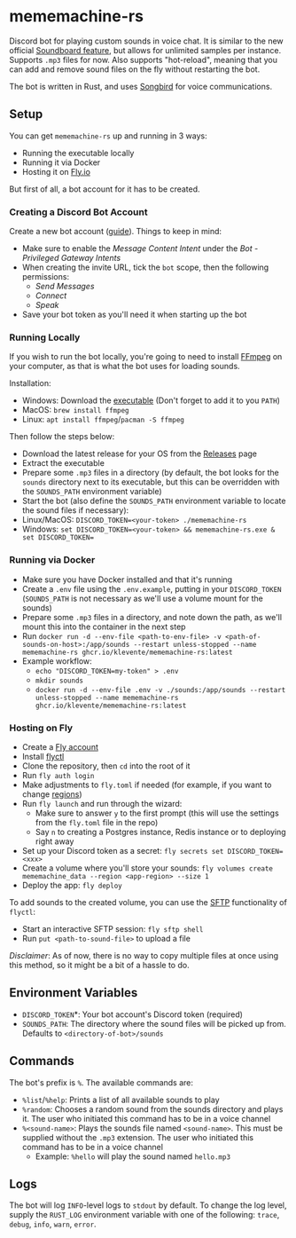 # mememachine-rs

Discord bot for playing custom sounds in voice chat. It is similar to the new official [Soundboard feature](https://support.discord.com/hc/en-us/articles/12612888127767-Soundboard-FAQ), but allows for unlimited samples per instance. Supports `.mp3` files for now. Also supports "hot-reload", meaning that you can add and remove sound files on the fly without restarting the bot.

The bot is written in Rust, and uses [Songbird](https://github.com/serenity-rs/songbird) for voice communications.

## Setup

You can get `mememachine-rs` up and running in 3 ways:
- Running the executable locally
- Running it via Docker
- Hosting it on [Fly.io](https://fly.io/)

But first of all, a bot account for it has to be created.

### Creating a Discord Bot Account

Create a new bot account ([guide](https://discordpy.readthedocs.io/en/stable/discord.html)). Things to keep in mind:
  - Make sure to enable the *Message Content Intent* under the *Bot - Privileged Gateway Intents*
  - When creating the invite URL, tick the `bot` scope, then the following permissions:
    - *Send Messages*
    - *Connect*
    - *Speak*
  - Save your bot token as you'll need it when starting up the bot

### Running Locally

If you wish to run the bot locally, you're going to need to install [FFmpeg](https://ffmpeg.org/) on your computer, as that is what the bot uses for loading sounds.

Installation:
- Windows: Download the [executable](https://www.gyan.dev/ffmpeg/builds/) (Don't forget to add it to you `PATH`)
- MacOS: `brew install ffmpeg`
- Linux: `apt install ffmpeg`/`pacman -S ffmpeg`

Then follow the steps below:
- Download the latest release for your OS from the [Releases](https://github.com/klevente/mememachine-rs/releases/latest) page
- Extract the executable
- Prepare some `.mp3` files in a directory (by default, the bot looks for the `sounds` directory next to its executable, but this can be overridden with the `SOUNDS_PATH` environment variable)
- Start the bot (also define the `SOUNDS_PATH` environment variable to locate the sound files if necessary):
- Linux/MacOS: `DISCORD_TOKEN=<your-token> ./mememachine-rs`
- Windows: `set DISCORD_TOKEN=<your-token> && mememachine-rs.exe & set DISCORD_TOKEN=`

### Running via Docker

- Make sure you have Docker installed and that it's running
- Create a `.env` file using the `.env.example`, putting in your `DISCORD_TOKEN` (`SOUNDS_PATH` is not necessary as we'll use a volume mount for the sounds)
- Prepare some `.mp3` files in a directory, and note down the path, as we'll mount this into the container in the next step
- Run `docker run -d --env-file <path-to-env-file> -v <path-of-sounds-on-host>:/app/sounds --restart unless-stopped --name mememachine-rs ghcr.io/klevente/mememachine-rs:latest`
- Example workflow:
  - `echo "DISCORD_TOKEN=my-token" > .env`
  - `mkdir sounds`
  - `docker run -d --env-file .env -v ./sounds:/app/sounds --restart unless-stopped --name mememachine-rs ghcr.io/klevente/mememachine-rs:latest`

### Hosting on Fly

- Create a [Fly account](https://fly.io/app/sign-up)
- Install [flyctl](https://fly.io/docs/hands-on/install-flyctl/)
- Clone the repository, then `cd` into the root of it
- Run `fly auth login`
- Make adjustments to `fly.toml` if needed (for example, if you want to change [regions](https://fly.io/docs/reference/regions/))
- Run `fly launch` and run through the wizard:
  - Make sure to answer `y` to the first prompt (this will use the settings from the `fly.toml` file in the repo)
  - Say `n` to creating a Postgres instance, Redis instance or to deploying right away
- Set up your Discord token as a secret: `fly secrets set DISCORD_TOKEN=<xxx>`
- Create a volume where you'll store your sounds: `fly volumes create mememachine_data --region <app-region> --size 1`
- Deploy the app: `fly deploy`

To add sounds to the created volume, you can use the [SFTP](https://fly.io/docs/flyctl/sftp/) functionality of `flyctl`:
- Start an interactive SFTP session: `fly sftp shell`
- Run `put <path-to-sound-file>` to upload a file

*Disclaimer*: As of now, there is no way to copy multiple files at once using this method, so it might be a bit of a hassle to do.

## Environment Variables

- `DISCORD_TOKEN`*: Your bot account's Discord token (required)
- `SOUNDS_PATH`: The directory where the sound files will be picked up from. Defaults to `<directory-of-bot>/sounds`

## Commands

The bot's prefix is `%`. The available commands are:
- `%list`/`%help`: Prints a list of all available sounds to play
- `%random`: Chooses a random sound from the sounds directory and plays it. The user who initiated this command has to be in a voice channel
- `%<sound-name>`: Plays the sounds file named `<sound-name>`. This must be supplied without the `.mp3` extension. The user who initiated this command has to be in a voice channel
  - Example: `%hello` will play the sound named `hello.mp3`

## Logs

The bot will log `INFO`-level logs to `stdout` by default. To change the log level, supply the `RUST_LOG` environment variable with one of the following: `trace`, `debug`, `info`, `warn`, `error`.
